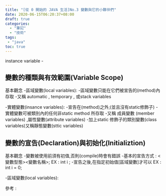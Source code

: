 ```yaml
---
title: "[從 0 開始的 JAVA 生活]No.3 變數與它的小夥伴們"
date: 2020-06-15T06:20:37+08:00
draft: true
categories:
  - "筆記"
  - "技術"
tags:
 - "java"
toc: true
---
```



<!-- # [從 0 開始的 JAVA 生活]No.3 變數與它的小夥伴們 -->
<!--more-->

instance variable -

## 變數的種類與有效範圍(Variable Scope)
基本觀念
-區域變數(local variables):
    -區域變數只能在它們被宣告的(method)內存取
    -又稱 automatic , temporary , 或stack variables

-實體變數(insance variables):
    -宣告在(method)之外;(並且沒有static修飾子)
    -實體變數可被類別內的任何非static method 所存取
    -又稱 成員變數 (member variables) ,屬性變數(attribute variables)
-加上static 修飾子的類別變數(class variables)又稱靜態變數(sttic variables)


## 變數的宣告(Declaration)與初始化(Initializtion)
基本觀念
 -變數被使用前須有初值,否則(compile)時會有錯誤
 -基本的宣告方式 :
  <變數型態><變數名稱>;
 EX : int i ;
 -宣告之後,在指定初始值[區域變數]才可以
EX : int i = 0;

-區域變數(local variables):



參考 :




